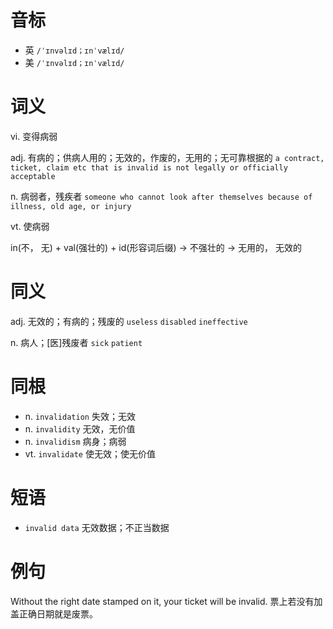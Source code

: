 # 音标

- 英 `/ˈɪnvəlɪd；ɪnˈvælɪd/`
- 美 `/ˈɪnvəlɪd；ɪnˈvælɪd/`

# 词义

vi. 变得病弱


adj. 有病的；供病人用的；无效的，作废的，无用的；无可靠根据的
`a contract, ticket, claim etc that is invalid is not legally or officially acceptable`

n. 病弱者，残疾者
`someone who cannot look after themselves because of illness, old age, or injury`

vt. 使病弱




in(不， 无) + val(强壮的) + id(形容词后缀) → 不强壮的 → 无用的， 无效的

# 同义

adj. 无效的；有病的；残废的
`useless` `disabled` `ineffective`

n. 病人；[医]残废者
`sick` `patient`

# 同根

- n. `invalidation` 失效；无效
- n. `invalidity` 无效，无价值
- n. `invalidism` 病身；病弱
- vt. `invalidate` 使无效；使无价值

# 短语

- `invalid data` 无效数据；不正当数据

# 例句

Without the right date stamped on it, your ticket will be invalid.
票上若没有加盖正确日期就是废票。


